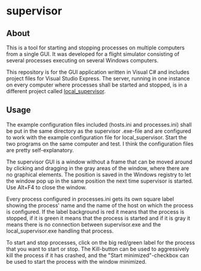 # supervisor
## About
This is a tool for starting and stopping processes on multiple computers from a single GUI. It was developed for a flight simulator consisting of several processes executing on several Windows computers.

This repository is for the GUI application written in Visual C# and includes project files for Visual Studio Express. The server, running in one instance on every computer where processes shall be started and stopped, is in a different project called [local_supervisor](http://github.com/brydling/local_supervisor).
## Usage
The example configuration files included (hosts.ini and processes.ini) shall be put in the same directory as the supervisor .exe-file and are configured to work with the example configuration file for local_supervisor. Start the two programs on the same computer and test. I think the configuration files are pretty self-explanatory.

The supervisor GUI is a window without a frame that can be moved around by clicking and dragging in the gray areas of the window, where there are no graphical elements. The position is saved in the Windows registry to let the window pop up in the same position the next time supervisor is started. Use Alt+F4 to close the window.

Every process configured in processes.ini gets its own square label showing the process' name and the name of the host on which the process is configured. If the label background is red it means that the process is stopped, if it is green it means that the process is started and if it is gray it means there is no connection between supervisor.exe and the local_supervisor.exe handling that process.

To start and stop processes, click on the big red/green label for the process that you want to start or stop. The Kill-button can be used to aggressively kill the process if it has crashed, and the "Start minimized"-checkbox can be used to start the process with the window minimized.

